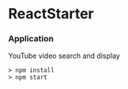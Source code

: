 # ReactStarter


### Application

YouTube video search and display

```
> npm install
> npm start
```
